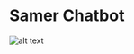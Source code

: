 # Samer Chatbot

![alt text](https://i.postimg.cc/CMn3qhyg/Screen-Shot-2019-04-23-at-1-54-11-PM.png)
